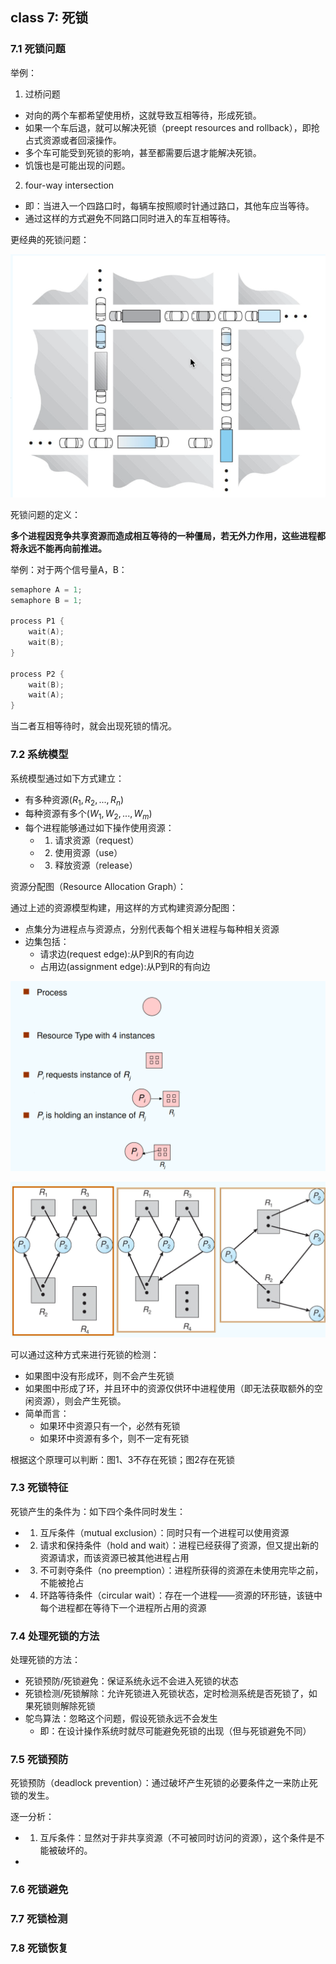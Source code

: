 ## class 7: 死锁

### 7.1 死锁问题

举例：
1. 过桥问题
- 对向的两个车都希望使用桥，这就导致互相等待，形成死锁。
- 如果一个车后退，就可以解决死锁（preept resources and rollback），即抢占式资源或者回滚操作。
- 多个车可能受到死锁的影响，甚至都需要后退才能解决死锁。
- 饥饿也是可能出现的问题。

2. four-way intersection
- 即：当进入一个四路口时，每辆车按照顺时针通过路口，其他车应当等待。
- 通过这样的方式避免不同路口同时进入的车互相等待。

更经典的死锁问题：

![1730877167509](image/class7/1730877167509.png)

死锁问题的定义：

**多个进程因竞争共享资源而造成相互等待的一种僵局，若无外力作用，这些进程都将永远不能再向前推进。**

举例：对于两个信号量A，B：

```c++
semaphore A = 1;
semaphore B = 1;

process P1 {
    wait(A);
    wait(B);
}

process P2 {
    wait(B);
    wait(A);
}

```

当二者互相等待时，就会出现死锁的情况。

### 7.2 系统模型

系统模型通过如下方式建立：
- 有多种资源($R_1,R_2,...,R_n$)
- 每种资源有多个($W_1,W_2,...,W_m$)
- 每个进程能够通过如下操作使用资源：
    - 1. 请求资源（request）
    - 2. 使用资源（use）
    - 3. 释放资源（release）

资源分配图（Resource Allocation Graph）：

通过上述的资源模型构建，用这样的方式构建资源分配图：
- 点集分为进程点与资源点，分别代表每个相关进程与每种相关资源
- 边集包括：
    - 请求边(request edge):从P到R的有向边
    - 占用边(assignment edge):从P到R的有向边

![1730878207401](image/class7/1730878207401.png)

![1730878456838](image/class7/1730878456838.png)

可以通过这种方式来进行死锁的检测：
- 如果图中没有形成环，则不会产生死锁
- 如果图中形成了环，并且环中的资源仅供环中进程使用（即无法获取额外的空闲资源），则会产生死锁。
- 简单而言：
    - 如果环中资源只有一个，必然有死锁
    - 如果环中资源有多个，则不一定有死锁

根据这个原理可以判断：图1、3不存在死锁；图2存在死锁

### 7.3 死锁特征

死锁产生的条件为：如下四个条件同时发生：
- 1. 互斥条件（mutual exclusion）：同时只有一个进程可以使用资源
- 2. 请求和保持条件（hold and wait）：进程已经获得了资源，但又提出新的资源请求，而该资源已被其他进程占用
- 3. 不可剥夺条件（no preemption）：进程所获得的资源在未使用完毕之前，不能被抢占
- 4. 环路等待条件（circular wait）：存在一个进程——资源的环形链，该链中每个进程都在等待下一个进程所占用的资源

### 7.4 处理死锁的方法

处理死锁的方法：
- 死锁预防/死锁避免：保证系统永远不会进入死锁的状态
- 死锁检测/死锁解除：允许死锁进入死锁状态，定时检测系统是否死锁了，如果死锁则解除死锁
- 鸵鸟算法：忽略这个问题，假设死锁永远不会发生
    - 即：在设计操作系统时就尽可能避免死锁的出现（但与死锁避免不同）

### 7.5 死锁预防

死锁预防（deadlock prevention）：通过破坏产生死锁的必要条件之一来防止死锁的发生。

逐一分析：
- 1. 互斥条件：显然对于非共享资源（不可被同时访问的资源），这个条件是不能被破坏的。
- 

### 7.6 死锁避免

### 7.7 死锁检测

### 7.8 死锁恢复